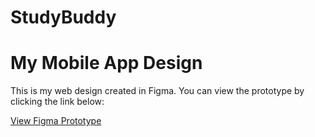 # StudyBuddy
# My Mobile App Design

This is my web design created in Figma. You can view the prototype by clicking the link below:

[View Figma Prototype]([https://www.figma.com/proto/P61hbEt8747HbjS9uxCaMx/MAD_PROJECT?node-id=0-1&t=A18o4P1s2ik126gQ-1])
